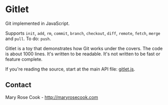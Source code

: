 # Gitlet

Git implemented in JavaScript.

Supports `init`, `add`, `rm`, `commit`, `branch`, `checkout`, `diff`, `remote`, `fetch`, `merge` and `pull`.  To do: `push`.

Gitlet is a toy that demonstrates how Git works under the covers.  The code is about 1000 lines.  It's written to be readable.  It's not written to be fast or feature complete.

If you're reading the source, start at the main API file: [gitlet.js](src/gitlet.js).

## Contact

Mary Rose Cook - http://maryrosecook.com
